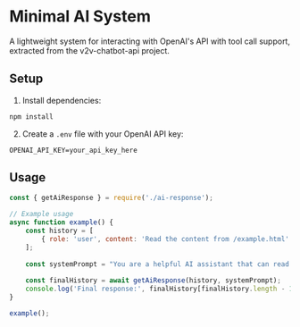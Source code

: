 # Minimal AI System

A lightweight system for interacting with OpenAI's API with tool call support, extracted from the v2v-chatbot-api project.

## Setup

1. Install dependencies:
```bash
npm install
```

2. Create a `.env` file with your OpenAI API key:
```
OPENAI_API_KEY=your_api_key_here
```

## Usage

```javascript
const { getAiResponse } = require('./ai-response');

// Example usage
async function example() {
    const history = [
        { role: 'user', content: 'Read the content from /example.html' }
    ];
    
    const systemPrompt = "You are a helpful AI assistant that can read web pages.";
    
    const finalHistory = await getAiResponse(history, systemPrompt);
    console.log('Final response:', finalHistory[finalHistory.length - 1].content);
}

example(); 